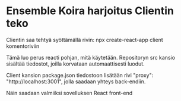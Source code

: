 # Ensemble Koira harjoitus Clientin teko

Clientin saa tehtyä syöttämällä rivin:
npx create-react-app client
komentoriviin

Tämä luo perus reacti pohjan, mitä käytetään.
Repositoryn src kansio sisältää tiedostot, joilla korvataan automaattisesti luodut.

Client kansion package.json tiedostoon lisätään rivi
"proxy": "http://localhost:3001",
jolla saadaan yhteys back-endiin.

Näin saadaan valmiiksi sovelluksen React front-end
